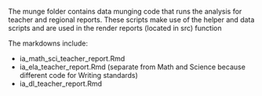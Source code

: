 

The munge folder contains data munging code that runs the analysis for teacher and regional reports. These scripts make use of the helper and data scripts and are used in the render reports (located in src) function

The markdowns include:
* ia_math_sci_teacher_report.Rmd 
* ia_ela_teacher_report.Rmd (separate from Math and Science because different code for Writing standards)
* ia_dl_teacher_report.Rmd
